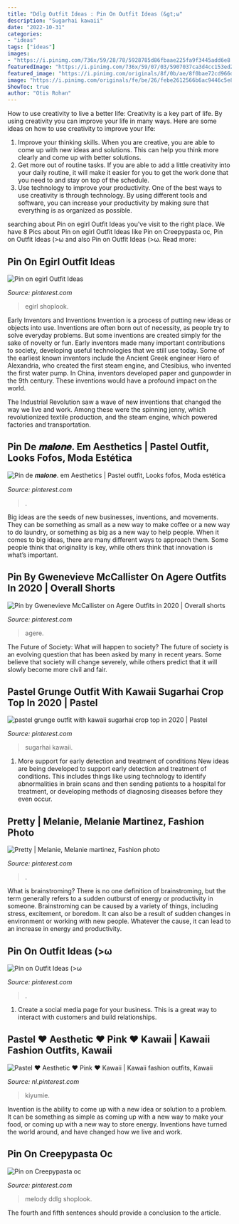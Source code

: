 ```yaml
---
title: "Ddlg Outfit Ideas : Pin On Outfit Ideas (&gt;ω"
description: "Sugarhai kawaii"
date: "2022-10-31"
categories:
- "ideas"
tags: ["ideas"]
images:
- "https://i.pinimg.com/736x/59/28/78/5928785d86fbaae225fa9f3445add6e8.jpg"
featuredImage: "https://i.pinimg.com/736x/59/07/03/5907037ca3d4cc153ed228dd4029137c.jpg"
featured_image: "https://i.pinimg.com/originals/8f/0b/ae/8f0bae72cd966daf56e0854cec848c55.png"
image: "https://i.pinimg.com/originals/fe/be/26/febe2612566b6ac9446c5e8ceb343e69.png"
ShowToc: true
author: "Otis Rohan"
---
```



How to use creativity to live a better life:
Creativity is a key part of life. By using creativity you can improve your life in many ways. Here are some ideas on how to use creativity to improve your life: 
1. Improve your thinking skills. When you are creative, you are able to come up with new ideas and solutions. This can help you think more clearly and come up with better solutions. 
2. Get more out of routine tasks. If you are able to add a little creativity into your daily routine, it will make it easier for you to get the work done that you need to and stay on top of the schedule. 
3. Use technology to improve your productivity. One of the best ways to use creativity is through technology. By using different tools and software, you can increase your productivity by making sure that everything is as organized as possible. 

	

		
searching about Pin on egirl Outfit Ideas you've visit to the right place. We have 8 Pics about Pin on egirl Outfit Ideas like Pin on Creepypasta oc, Pin on Outfit Ideas (&gt;ω and also Pin on Outfit Ideas (&gt;ω. Read more:
		
    
## Pin On Egirl Outfit Ideas

<img loading=lazy src="https://i.pinimg.com/736x/59/07/03/5907037ca3d4cc153ed228dd4029137c.jpg" onerror="this.onerror=null;this.src='https://tse4.mm.bing.net/th?id=OIP.w3p82iOeabf8p34MwHcsmQAAAA&amp;pid=15.1';" alt="Pin on egirl Outfit Ideas">

_Source: pinterest.com_

>egirl shoplook. 

	

Early Inventors and Inventions
Invention is a process of putting new ideas or objects into use. Inventions are often born out of necessity, as people try to solve everyday problems. But some inventions are created simply for the sake of novelty or fun. Early inventors made many important contributions to society, developing useful technologies that we still use today.
Some of the earliest known inventors include the Ancient Greek engineer Hero of Alexandria, who created the first steam engine, and Ctesibius, who invented the first water pump. In China, inventors developed paper and gunpowder in the 9th century. These inventions would have a profound impact on the world.

The Industrial Revolution saw a wave of new inventions that changed the way we live and work. Among these were the spinning jenny, which revolutionized textile production, and the steam engine, which powered factories and transportation.

    
## Pin De 𝒎𝒂𝒍𝒐𝒏𝒆. Em Aesthetics | Pastel Outfit, Looks Fofos, Moda Estética

<img loading=lazy src="https://i.pinimg.com/736x/aa/c4/9a/aac49afa37e8982b3e8e89732c3772f1.jpg" onerror="this.onerror=null;this.src='https://tse4.mm.bing.net/th?id=OIP.UlhNruFhoP5vC-KfRTJG9gHaHO&amp;pid=15.1';" alt="Pin de 𝒎𝒂𝒍𝒐𝒏𝒆. em Aesthetics | Pastel outfit, Looks fofos, Moda estética">

_Source: pinterest.com_

>. 

	

Big ideas are the seeds of new businesses, inventions, and movements. They can be something as small as a new way to make coffee or a new way to do laundry, or something as big as a new way to help people. When it comes to big ideas, there are many different ways to approach them. Some people think that originality is key, while others think that innovation is what’s important.

    
## Pin By Gwenevieve McCallister On Agere Outfits In 2020 | Overall Shorts

<img loading=lazy src="https://i.pinimg.com/originals/fe/be/26/febe2612566b6ac9446c5e8ceb343e69.png" onerror="this.onerror=null;this.src='https://tse3.mm.bing.net/th?id=OIP.DNCfpYzATszVVIQN0L4cpwHaHa&amp;pid=15.1';" alt="Pin by Gwenevieve McCallister on Agere Outfits in 2020 | Overall shorts">

_Source: pinterest.com_

>agere. 

	

The Future of Society: What will happen to society?
The future of society is an evolving question that has been asked by many in recent years. Some believe that society will change severely, while others predict that it will slowly become more civil and fair.

    
## Pastel Grunge Outfit With Kawaii Sugarhai Crop Top In 2020 | Pastel

<img loading=lazy src="https://i.pinimg.com/736x/59/28/78/5928785d86fbaae225fa9f3445add6e8.jpg" onerror="this.onerror=null;this.src='https://tse2.mm.bing.net/th?id=OIP.lHrg5PIXpDcdu1EHYPG9EQHaHa&amp;pid=15.1';" alt="pastel grunge outfit with kawaii sugarhai crop top in 2020 | Pastel">

_Source: pinterest.com_

>sugarhai kawaii. 

	

1) More support for early detection and treatment of conditions
New ideas are being developed to support early detection and treatment of conditions. This includes things like using technology to identify abnormalities in brain scans and then sending patients to a hospital for treatment, or developing methods of diagnosing diseases before they even occur.

    
## Pretty | Melanie, Melanie Martinez, Fashion Photo

<img loading=lazy src="https://i.pinimg.com/736x/37/8f/bd/378fbd03c86e4338c31bba94dffe7dcc--crybaby-fashion-photo.jpg" onerror="this.onerror=null;this.src='https://tse4.mm.bing.net/th?id=OIP.Vws60AQ-T6Bqy7ETvyG9LgHaNJ&amp;pid=15.1';" alt="Pretty | Melanie, Melanie martinez, Fashion photo">

_Source: pinterest.com_

>. 

	

What is brainstroming?
There is no one definition of brainstroming, but the term generally refers to a sudden outburst of energy or productivity in someone. Brainstroming can be caused by a variety of things, including stress, excitement, or boredom. It can also be a result of sudden changes in environment or working with new people. Whatever the cause, it can lead to an increase in energy and productivity.

    
## Pin On Outfit Ideas (&gt;ω

<img loading=lazy src="https://i.pinimg.com/originals/20/46/c7/2046c7d88cedbf135ede5b70647ff48a.jpg" onerror="this.onerror=null;this.src='https://tse1.mm.bing.net/th?id=OIP.d70Djf-AVOpoz6kAVNKF4gHaHa&amp;pid=15.1';" alt="Pin on Outfit Ideas (&gt;ω">

_Source: pinterest.com_

>. 

	

1. Create a social media page for your business. This is a great way to interact with customers and build relationships.

    
## Pastel ♥ Aesthetic ♥ Pink ♥ Kawaii | Kawaii Fashion Outfits, Kawaii

<img loading=lazy src="https://i.pinimg.com/originals/8f/0b/ae/8f0bae72cd966daf56e0854cec848c55.png" onerror="this.onerror=null;this.src='https://tse2.mm.bing.net/th?id=OIP.xcM2VxB7e0socsaw9gugvAAAAA&amp;pid=15.1';" alt="Pastel ♥ Aesthetic ♥ Pink ♥ Kawaii | Kawaii fashion outfits, Kawaii">

_Source: nl.pinterest.com_

>kiyumie. 

	

Invention is the ability to come up with a new idea or solution to a problem. It can be something as simple as coming up with a new way to make your food, or coming up with a new way to store energy. Inventions have turned the world around, and have changed how we live and work.

    
## Pin On Creepypasta Oc

<img loading=lazy src="https://i.pinimg.com/originals/d8/96/52/d89652b24caaf3fb1677e323279d333c.png" onerror="this.onerror=null;this.src='https://tse3.mm.bing.net/th?id=OIP.IFGQWRTLLPaB5bOAn8mfmQHaLv&amp;pid=15.1';" alt="Pin on Creepypasta oc">

_Source: pinterest.com_

>melody ddlg shoplook. 

	

The fourth and fifth sentences should provide a conclusion to the article.

